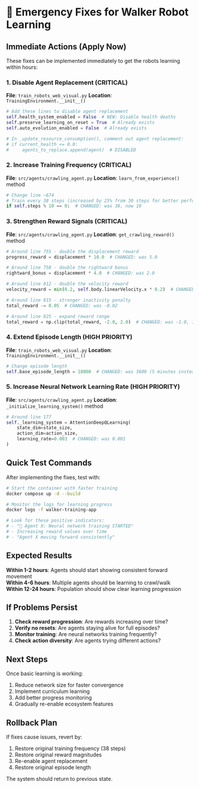 # 🚨 Emergency Fixes for Walker Robot Learning

## Immediate Actions (Apply Now)

These fixes can be implemented immediately to get the robots learning within hours:

### 1. Disable Agent Replacement (CRITICAL)
**File**: `train_robots_web_visual.py`
**Location**: `TrainingEnvironment.__init__()`

```python
# Add these lines to disable agent replacement
self.health_system_enabled = False  # NEW: Disable health deaths
self.preserve_learning_on_reset = True  # Already exists
self.auto_evolution_enabled = False  # Already exists

# In _update_resource_consumption(), comment out agent replacement:
# if current_health <= 0.0:
#     agents_to_replace.append(agent)  # DISABLED
```

### 2. Increase Training Frequency (CRITICAL)
**File**: `src/agents/crawling_agent.py`
**Location**: `learn_from_experience()` method

```python
# Change line ~674
# Train every 38 steps (increased by 25% from 30 steps for better performance)
if self.steps % 10 == 0:  # CHANGED: was 38, now 10
```

### 3. Strengthen Reward Signals (CRITICAL)
**File**: `src/agents/crawling_agent.py`
**Location**: `get_crawling_reward()` method

```python
# Around line 755 - double the displacement reward
progress_reward = displacement * 10.0  # CHANGED: was 5.0

# Around line 758 - double the rightward bonus
rightward_bonus = displacement * 4.0  # CHANGED: was 2.0

# Around line 812 - double the velocity reward
velocity_reward = min(0.2, self.body.linearVelocity.x * 0.2)  # CHANGED: was 0.1

# Around line 815 - stronger inactivity penalty
total_reward -= 0.05  # CHANGED: was -0.02

# Around line 825 - expand reward range
total_reward = np.clip(total_reward, -2.0, 2.0)  # CHANGED: was -1.0, 1.0
```

### 4. Extend Episode Length (HIGH PRIORITY)
**File**: `train_robots_web_visual.py`
**Location**: `TrainingEnvironment.__init__()`

```python
# Change episode length
self.base_episode_length = 18000  # CHANGED: was 3600 (5 minutes instead of 1)
```

### 5. Increase Neural Network Learning Rate (HIGH PRIORITY)
**File**: `src/agents/crawling_agent.py`
**Location**: `_initialize_learning_system()` method

```python
# Around line 177
self._learning_system = AttentionDeepQLearning(
    state_dim=state_size,
    action_dim=action_size,
    learning_rate=0.003  # CHANGED: was 0.001
)
```

## Quick Test Commands

After implementing the fixes, test with:

```bash
# Start the container with faster training
docker compose up -d --build

# Monitor the logs for learning progress
docker logs -f walker-training-app

# Look for these positive indicators:
# - "🚀 Agent X: Neural network training STARTED"
# - Increasing reward values over time
# - "Agent X moving forward consistently"
```

## Expected Results

**Within 1-2 hours**: Agents should start showing consistent forward movement  
**Within 4-6 hours**: Multiple agents should be learning to crawl/walk  
**Within 12-24 hours**: Population should show clear learning progression  

## If Problems Persist

1. **Check reward progression**: Are rewards increasing over time?
2. **Verify no resets**: Are agents staying alive for full episodes?
3. **Monitor training**: Are neural networks training frequently?
4. **Check action diversity**: Are agents trying different actions?

## Next Steps

Once basic learning is working:
1. Reduce network size for faster convergence
2. Implement curriculum learning
3. Add better progress monitoring
4. Gradually re-enable ecosystem features

## Rollback Plan

If fixes cause issues, revert by:
1. Restore original training frequency (38 steps)
2. Restore original reward magnitudes
3. Re-enable agent replacement
4. Restore original episode length

The system should return to previous state. 